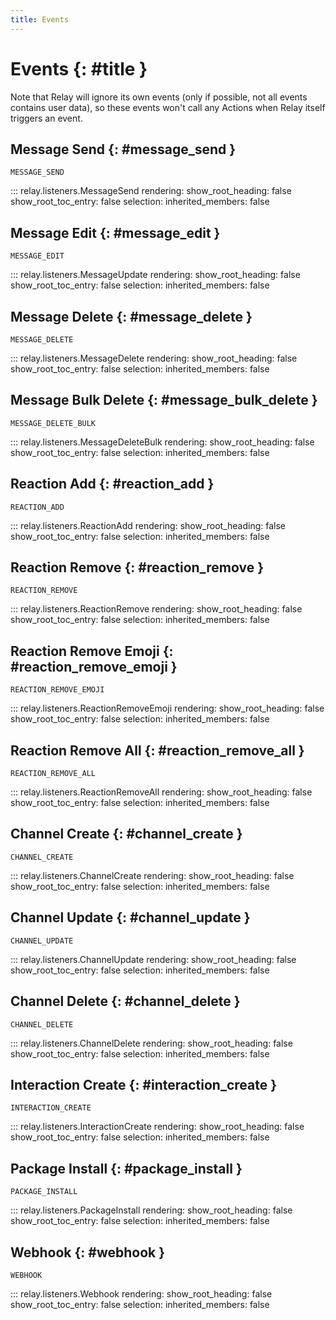 ```yaml
---
title: Events
---
```


# Events {: #title }

Note that Relay will ignore its own events (only if possible, not all events contains user data), so these events won't call any Actions when Relay itself triggers an event.

## Message Send {: #message_send }

`MESSAGE_SEND`

::: relay.listeners.MessageSend
    rendering:
      show_root_heading: false
      show_root_toc_entry: false
    selection:
      inherited_members: false

## Message Edit {: #message_edit }

`MESSAGE_EDIT`

::: relay.listeners.MessageUpdate
    rendering:
      show_root_heading: false
      show_root_toc_entry: false
    selection:
      inherited_members: false

## Message Delete {: #message_delete }

`MESSAGE_DELETE`

::: relay.listeners.MessageDelete
    rendering:
      show_root_heading: false
      show_root_toc_entry: false
    selection:
      inherited_members: false

## Message Bulk Delete {: #message_bulk_delete }

`MESSAGE_DELETE_BULK`

::: relay.listeners.MessageDeleteBulk
    rendering:
      show_root_heading: false
      show_root_toc_entry: false
    selection:
      inherited_members: false

## Reaction Add {: #reaction_add }

`REACTION_ADD`

::: relay.listeners.ReactionAdd
    rendering:
      show_root_heading: false
      show_root_toc_entry: false
    selection:
      inherited_members: false

## Reaction Remove {: #reaction_remove }

`REACTION_REMOVE`

::: relay.listeners.ReactionRemove
    rendering:
      show_root_heading: false
      show_root_toc_entry: false
    selection:
      inherited_members: false

## Reaction Remove Emoji {: #reaction_remove_emoji }

`REACTION_REMOVE_EMOJI`

::: relay.listeners.ReactionRemoveEmoji
    rendering:
      show_root_heading: false
      show_root_toc_entry: false
    selection:
      inherited_members: false

## Reaction Remove All {: #reaction_remove_all }

`REACTION_REMOVE_ALL`

::: relay.listeners.ReactionRemoveAll
    rendering:
      show_root_heading: false
      show_root_toc_entry: false
    selection:
      inherited_members: false

## Channel Create {: #channel_create }

`CHANNEL_CREATE`

::: relay.listeners.ChannelCreate
    rendering:
      show_root_heading: false
      show_root_toc_entry: false
    selection:
      inherited_members: false

## Channel Update {: #channel_update }

`CHANNEL_UPDATE`

::: relay.listeners.ChannelUpdate
    rendering:
      show_root_heading: false
      show_root_toc_entry: false
    selection:
      inherited_members: false

## Channel Delete {: #channel_delete }

`CHANNEL_DELETE`

::: relay.listeners.ChannelDelete
    rendering:
      show_root_heading: false
      show_root_toc_entry: false
    selection:
      inherited_members: false

## Interaction Create {: #interaction_create }

`INTERACTION_CREATE`

::: relay.listeners.InteractionCreate
    rendering:
      show_root_heading: false
      show_root_toc_entry: false
    selection:
      inherited_members: false

## Package Install {: #package_install }

`PACKAGE_INSTALL`

::: relay.listeners.PackageInstall
    rendering:
      show_root_heading: false
      show_root_toc_entry: false
    selection:
      inherited_members: false

## Webhook {: #webhook }

`WEBHOOK`

::: relay.listeners.Webhook
    rendering:
      show_root_heading: false
      show_root_toc_entry: false
    selection:
      inherited_members: false